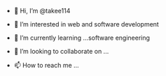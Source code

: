 - 👋 Hi, I’m @takee114
- 👀 I’m interested in web and software development 
- 🌱 I’m currently learning ...software engineering 

- 💞️ I’m looking to collaborate on ...
- 📫 How to reach me ...

<!---
takee114/takee114 is a ✨ special ✨ repository because its `README.md` (this file) appears on your GitHub profile.
You can click the Preview link to take a look at your changes.
--->
